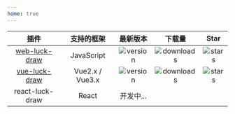 ```yaml
---
home: true
---
```


| 插件 | 支持的框架 | 最新版本 | 下载量 | Star |
| :--: | :--: | :--: | :--: | :--: |
| [web-luck-draw](https://github.com/luckdraw/web-luck-draw) | JavaScript | <img src="https://img.shields.io/github/package-json/v/luckdraw/web-luck-draw?&logo=npm&style=flat-square" alt="version" /> | <img src="https://img.shields.io/npm/dt/web-luck-draw?&logo=npm&style=flat-square" alt="downloads" /> | <img src="https://img.shields.io/github/stars/buuing/web-luck-draw?&logo=github&style=flat-square" alt="stars" />
| [vue-luck-draw](https://github.com/luckdraw/vue-luck-draw) | Vue2.x / Vue3.x | <img src="https://img.shields.io/github/package-json/v/luckdraw/vue-luck-draw?&logo=npm&style=flat-square" alt="version" /> | <img src="https://img.shields.io/npm/dt/vue-luck-draw?&logo=npm&style=flat-square" alt="downloads" /> | <img src="https://img.shields.io/github/stars/buuing/vue-luck-draw?&logo=github&style=flat-square" alt="stars" />
| react-luck-draw | React | 开发中... |
